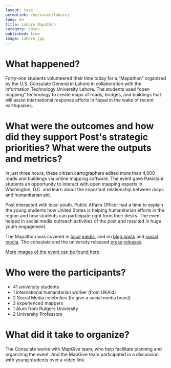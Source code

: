 ```yaml
---
layout: case
permalink: /en/cases/lahore/
lang: en
title: Lahore Mapathon
category: cases
published: true
image: lahore.jpg
---
```


# What happened?

Forty-one students volunteered their time today for a “Mapathon” organized by the U.S. Consulate General in Lahore in collaboration with the Information Technology University Lahore. The students used “open mapping” technology to create maps of roads, bridges, and buildings that will assist international response efforts in Nepal in the wake of recent earthquakes. 

# What were the outcomes and how did they support Post's strategic priorities? What were the outputs and metrics?

In just three hours, these citizen cartographers edited more than 4,000 roads and buildings via online mapping software. The event gave Pakistani students an opportunity to interact with open mapping experts in Washington, D.C. and learn about the important relationship between maps and humanitarian aid. 

Post interacted with local youth. Public Affairs Officer had a time to explain the young students how United States is helping humanitarian efforts in the region and how students can participate right form their desks. The event helped in social media outreach activities of the post and resulted in huge youth engagement.

The Mapathon was covered in [local](http://dailypakistan.com.pk/E-Paper/Lahore/2015-06-05/page-8/detail-15) [media](http://dailypakistan.com.pk/E-Paper/Lahore/2015-06-05/page-8/detail-16), and on [blog posts](http://www.thedemocrate.com/?p=1807) and [social media](https://twitter.com/hashtag/LahoreMapathon?src=hash). The consulate and the university released [press](http://lahore.usconsulate.gov/pr060415.html) [releases](http://itu.edu.pk/newsevents/mapathon-for-nepal-every-edit-counts/).

[More images of the event can be found here](https://www.flickr.com/photos/uscglahore/sets/72157651686130544).

# Who were the participants?

* 41 university students
* 1 international humanitarian worker (from UKAid)
* 2 Social Media celebrities  (to give a social media boost)
* 2 experienced mappers
* 1 Alum from Rutgers University
* 2 University Professors


# What did it take to organize?

The Consulate works with MapGive team, who help facilitate planning and organizing the event. And the MapGive team participated in a discussion with young students over a video link.


